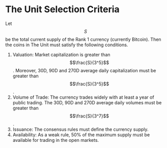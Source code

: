 # The Unit Selection Criteria

Let $$S$$ be the total current supply of the Rank 1 currency (currently Bitcoin). Then the coins in The Unit must satisfy the following conditions.

1. Valuation: Market capitalization is greater than $$\frac{S}{3^5}$$. Moreover, 30D, 90D and 270D average daily capitalization must be greater than $$\frac{S}{3^5}$$.
2. Volume of Trade: The currency trades widely with at least a year of public trading. The 30D, 90D and 270D average daily volumes must be greater than $$\frac{S}{3^7}$$.
3. Issuance: The consensus rules must define the currency supply.
4. Availability: As a weak rule, 50% of the maximum supply must be available for trading in the open markets.

